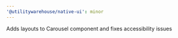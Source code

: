 ```yaml
---
'@utilitywarehouse/native-ui': minor
---
```


Adds layouts to Carousel component and fixes accessibility issues
